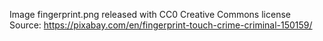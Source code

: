 Image fingerprint.png released with CC0 Creative Commons license
Source: https://pixabay.com/en/fingerprint-touch-crime-criminal-150159/